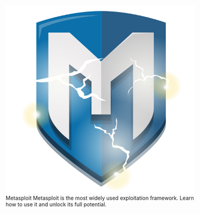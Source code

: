 ![image](img/metasploit.png)
Metasploit
Metasploit is the most widely used exploitation framework. Learn how to use it and unlock its full potential.
